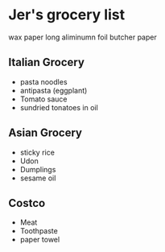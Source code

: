 # Jer's grocery list

wax paper
long aliminumn foil
butcher paper

## Italian Grocery

- pasta noodles
- antipasta (eggplant)
- Tomato sauce
- sundried tonatoes in oil

## Asian Grocery

- sticky rice
- Udon
- Dumplings
- sesame oil

## Costco

- Meat
- Toothpaste
- paper towel

